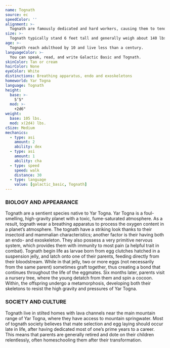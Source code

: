 ```yaml
---
name: Tognath
source: ec
speedColor: ''
alignment: >-
  Tognath are famously dedicated and hard workers, causing them to tend towards balanced alignments, though there are exceptions.
size: >-
  Tognath typically stand 6 feet tall and generally weigh about 140 lbs. Regardless of your position in that range, your size is Medium.
age: >-
  Tognath reach adulthood by 10 and live less than a century.
languageColor: >-
  You can speak, read, and write Galactic Basic and Tognath. 
skinColor: Tan or cream
hairColor: None
eyeColor: White
distinctions: Breathing apparatus, endo and exoskeletons
homeworld: Yar Togna
language: Tognath
height:
  base: >-
    5’5"
  mod: >-
    +2d6"
weight:
  base: 105 lbs.
  mod: x(2d4) lbs.
cSize: Medium
mechanics:
  - type: asi
    amount: 2
    ability: dex
  - type: asi
    amount: 1
    ability: cha
  - type: speed
    speed: walk
    distance: 30
  - type: language
    value: [galactic_basic, Tognath]
---
```

### BIOLOGY AND APPEARANCE
Tognath are a sentient species native to Yar Togna. Yar Togna is a foul-smelling, high-gravity planet with a toxic, fume-saturated atmosphere. As a result, tognath wear a breathing apparatus to process the oxygen content in a planet’s atmosphere. The tognath have a striking look thanks to their insectoid and mammalian characteristics; another factor is their having both an endo- and exoskeleton. They also possess a very primitive nervous system, which provides them with immunity to most pain (a helpful trait in combat). Tognath begin life as larvae born from egg clutches hatched in a suspension jelly, and latch onto one of their parents, feeding directly from their bloodstream. While in that jelly, two or more eggs (not necessarily from the same parent) sometimes graft together, thus creating a bond that continues throughout the life of the eggmates. Six months later, parents visit a nursery tree, where the young detatch from them and spin a cocoon. Within, the offspring undergo a metamorphosis, developing both their skeletons to resist the high gravity and pressures of Yar Togna.

### SOCIETY AND CULTURE
Tognath live in stilted homes with lava channels near the main mountain range of Yar Togna, where they have access to mountain springwater. Most of tognath society believes that mate selection and egg laying should occur late in life, after having dedicated most of one’s prime years to a career. This means that parents are generally retired and dote on their children relentlessly, often homeschooling them after their transformation.
    